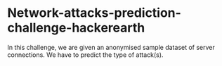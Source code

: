 # Network-attacks-prediction-challenge-hackerearth
In this challenge, we are given an anonymised sample dataset of server connections. We have to predict the type of attack(s).
